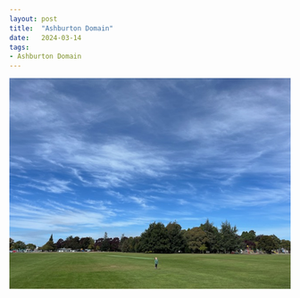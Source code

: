 ```yaml
---
layout: post
title:  "Ashburton Domain"
date:   2024-03-14
tags:
- Ashburton Domain
---
```

![Ashburton Domain](/media/2024-03-14-Ashburton-Domain.jpeg)